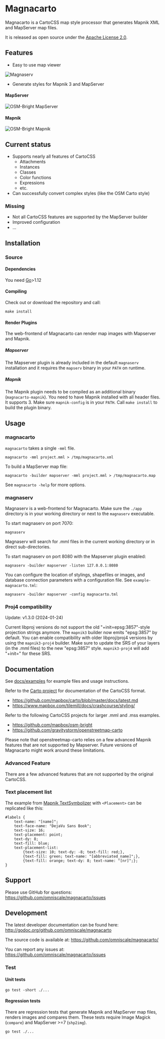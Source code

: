 Magnacarto
==========


Magnacarto is a CartoCSS map style processor that generates Mapnik XML and MapServer map files.


It is released as open source under the [Apache License 2.0][].

[Apache License 2.0]: http://www.apache.org/licenses/LICENSE-2.0.html



Features
--------

* Easy to use map viewer

![Magnaserv](./docs/magnaserv.png)


* Generate styles for Mapnik 3 and MapServer

#### MapServer
![OSM-Bright MapServer](./docs/osm-bright-mapserver.png)

#### Mapnik

![OSM-Bright Mapnik](./docs/osm-bright-mapnik.png)


Current status
--------------

- Supports nearly all features of CartoCSS
  - Attachments
  - Instances
  - Classes
  - Color functions
  - Expressions
  - etc.
- Can successfully convert complex styles (like the OSM Carto style)

### Missing ###

- Not all CartoCSS features are supported by the MapServer builder
- Improved configuration
- ...

Installation
------------

### Source

#### Dependencies

You need [Go][]>1.12

[Go]: https://golang.org

#### Compiling

Check out or download the repository and call:

    make install


#### Render Plugins

The web-frontend of Magnacarto can render map images with Mapserver and Mapnik.

##### Mapserver

The Mapserver plugin is already included in the default `magnaserv` installation and it requires the `mapserv` binary in your `PATH` on runtime.


##### Mapnik

The Mapnik plugin needs to be compiled as an additional binary (`magnacarto-mapnik`). You need to have Mapnik installed with all header files. It supports 3. Make sure `mapnik-config` is in your `PATH`. Call `make install` to build the plugin binary.

Usage
-----

### magnacarto

`magnacarto` takes a single `-mml` file.

    magnacarto -mml project.mml > /tmp/magnacarto.xml

To build a MapServer map file:

    magnacarto -builder mapserver -mml project.mml > /tmp/magnacarto.map

See `magnacarto -help` for more options.

### magnaserv


Magnaserv is a web-frontend for Magnacarto. Make sure the `./app` directory is in your working directory or next to the `magnaserv` executable.


To start magnaserv on port 7070:

    magnaserv

Magnaserv will search for .mml files in the current working directory or in direct sub-directories.

To start magnaserv on port 8080 with the Mapserver plugin enabled:

    magnaserv -builder mapserver -listen 127.0.0.1:8080

You can configure the location of stylings, shapefiles or images, and database connection parameters with a configuration file. See `example-magnacarto.tml`:

    magnaserv -builder mapserver -config magnacarto.tml


### Proj4 compatibility

Update: v1.3.0 (2024-01-24)

Current libproj versions do not support the old "+init=epsg:3857"-style projection strings anymore. The `mapnik3` builder now emits "epsg:3857" by default. You can enable compatibility with older libproj/proj4 versions by using the `mapnik3-proj4` builder. Make sure to update the SRS of your layers (in the .mml files) to the new "epsg:3857" style. `mapnik3-proj4` will add "+init=" for these SRS.


Documentation
-------------

See [docs/examples](https://github.com/omniscale/magnacarto/tree/master/docs/examples) for example files and usage instructions.

Refer to the [Carto project](https://github.com/mapbox/carto) for documentation of the CartoCSS format.

- https://github.com/mapbox/carto/blob/master/docs/latest.md
- https://www.mapbox.com/tilemill/docs/crashcourse/styling/

Refer to the following CartoCSS projects for larger .mml and .mss examples.

- https://github.com/mapbox/osm-bright
- https://github.com/gravitystorm/openstreetmap-carto

Please note that openstreetmap-carto relies on a few advanced Mapnik features that are not supported by Mapserver. Future versions of Magnacarto might work around these limitations.


### Advanced Feature

There are a few advanced features that are not supported by the original CartoCSS.

### Text placement list

The example from [Mapnik TextSymbolizer](https://github.com/mapnik/mapnik/wiki/TextSymbolizer#list) with `<Placement>` can be replicated like this:

    #labels {
        text-name: "[name]";
        text-face-name: "DejaVu Sans Book";
        text-size: 16;
        text-placement: point;
        text-dy: 8;
        text-fill: blue;
        text-placement-list:
            {text-size: 10; text-dy: -8; text-fill: red;},
            {text-fill: green; text-name: "[abbreviated_name]";},
            {text-fill: orange; text-dy: 8; text-name: "[nr]";};
    }

Support
-------

Please use GitHub for questions: <https://github.com/omniscale/magnacarto/issues>


Development
-----------

The latest developer documentation can be found here: <http://godoc.org/github.com/omniscale/magnacarto>

The source code is available at: <https://github.com/omniscale/magnacarto/>

You can report any issues at: <https://github.com/omniscale/magnacarto/issues>

### Test ###

#### Unit tests ####

    go test -short ./...


#### Regression tests ####

There are regression tests that generate Mapnik and MapServer map files, renders images and compares them.
These tests require Image Magick (`compare`) and MapServer >=7 (`shp2img`).

    go test ./...
